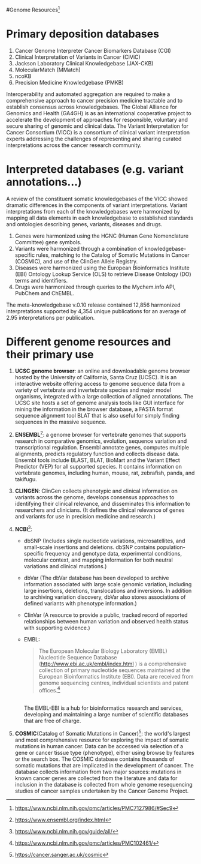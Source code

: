 #Genome Resources[^1] 
# Primary deposition databases
1) Cancer Genome Interpreter Cancer Biomarkers Database (CGI)
2) Clinical Interpretation of Variants in Cancer (CIViC)
3) Jackson Laboratory Clinical Knowledgebase (JAX-CKB)
4) MolecularMatch (MMatch)
5) ncoKB
6) Precision Medicine Knowledgebase (PMKB)

Interoperability and automated aggregation are required to make a comprehensive approach to cancer precision medicine tractable and to establish consensus across knowledgebases.
The Global Alliance for Genomics and Health (GA4GH) is as an international cooperative project to accelerate the development of approaches for responsible, voluntary and secure sharing of genomic and clinical data. 
The Variant Interpretation for Cancer Consortium (VICC) is a consortium of clinical variant interpretation experts addressing the challenges of representing and sharing curated interpretations across the cancer research community.

# Interpreted databases (e.g. variant annotations...)

A review of the constituent somatic knowledgebases of the VICC showed dramatic differences in the components of variant interpretations.
Variant interpretations from each of the knowledgebases were harmonized by mapping all data elements in each knowledgebase to established standards and ontologies describing genes, variants, diseases and drugs.
1) Genes were harmonized using the HGNC (Human Gene Nomenclature Committee) gene symbols.
2) Variants were harmonized through a combination of knowledgebase-specific rules, matching to the Catalog of Somatic Mutations in Cancer (COSMIC), and use of the ClinGen Allele Registry.
3) Diseases were harmonized using the European Bioinformatics Institute (EBI) Ontology Lookup Service (OLS) to retrieve Disease Ontology (DO) terms and identifiers.
4) Drugs were harmonized through queries to the Mychem.info API, PubChem and ChEMBL.

The meta-knowledgebase v.0.10 release contained 12,856 harmonized interpretations supported by 4,354 unique publications for an average of 2.95 interpretations per publication.
   
# Different genome resources and their primary use
1. **UCSC genome browser**: an online and downloadable genome browser hosted by the University of California, Santa Cruz (UCSC). It is an interactive website offering access to genome sequence data from a variety of vertebrate and invertebrate species and major model organisms, integrated with a large collection of aligned annotations. The UCSC site hosts a set of genome analysis tools like GUI interface for mining the information in the browser database, a FASTA format sequence alignment tool BLAT that is also useful for simply finding sequences in the massive sequence.

2. **ENSEMBL**[^5]: a genome browser for vertebrate genomes that supports research in comparative genomics, evolution, sequence variation and transcriptional regulation. Ensembl annotate genes, computes multiple alignments, predicts regulatory function and collects disease data. Ensembl tools include BLAST, BLAT, BioMart and the Variant Effect Predictor (VEP) for all supported species. It contains information on vertebrate genomes, including human, mouse, rat, zebrafish, panda, and takifugu.
3. **CLINGEN**: ClinGen collects phenotypic and clinical information on variants across the genome, develops consensus approaches to identifying their clinical relevance, and disseminates this information to researchers and clinicians. (It defines the clinical relevance of genes and variants for use in precision medicine and research.)
   
4. **NCBI**[^3]:
   - dbSNP (Includes single nucleotide variations, microsatellites, and small-scale insertions and deletions. dbSNP contains population-specific frequency and genotype data, experimental conditions, molecular context, and mapping information for both neutral variations and clinical mutations.)
   - dbVar (The dbVar database has been developed to archive information associated with large scale genomic variation, including large insertions, deletions, translocations and inversions. In addition to archiving variation discovery, dbVar also stores associations of defined variants with phenotype information.)
   - ClinVar (A resource to provide a public, tracked record of reported relationships between human variation and observed health status with supporting evidence.)
   - EMBL:
     >The European Molecular Biology Laboratory (EMBL) Nucleotide Sequence Database (http://www.ebi.ac.uk/embl/index.html ) is a comprehensive collection of primary nucleotide sequences maintained at the European Bioinformatics Institute (EBI). Data are received from genome sequencing centres, individual scientists and patent offices.[^4]
     
     <br> The EMBL-EBI is a hub for bioinformatics research and services, developing and maintaining a large number of scientific databases that are free of charge.
5. **COSMIC**(Catalog of Somatic Mutations in Cancer)[^2]: the world's largest and most comprehensive resource for exploring the impact of somatic mutations in human cancer. Data can be accessed via selection of a gene or cancer tissue type (phenotype), either using browse by features or the search box. The COSMIC database contains thousands of somatic mutations that are implicated in the development of cancer. The database collects information from two major sources: mutations in known cancer genes are collected from the literature and data for inclusion in the database is collected from whole genome resequencing studies of cancer samples undertaken by the Cancer Genome Project.

[^1]: https://www.ncbi.nlm.nih.gov/pmc/articles/PMC7127986/#Sec9
[^2]: https://cancer.sanger.ac.uk/cosmic
[^3]: https://www.ncbi.nlm.nih.gov/guide/all/
[^4]: https://www.ncbi.nlm.nih.gov/pmc/articles/PMC102461/
[^5]: https://www.ensembl.org/index.html
